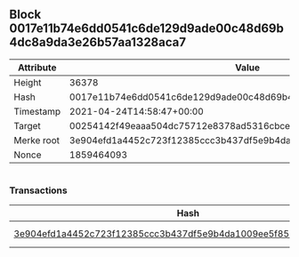 ## Block 0017e11b74e6dd0541c6de129d9ade00c48d69b4dc8a9da3e26b57aa1328aca7

Attribute | Value
--- | ---
Height | 36378
Hash | 0017e11b74e6dd0541c6de129d9ade00c48d69b4dc8a9da3e26b57aa1328aca7
Timestamp | 2021-04-24T14:58:47+00:00
Target | 00254142f49eaaa504dc75712e8378ad5316cbcead634704b3734b6271167cc4
Merke root | 3e904efd1a4452c723f12385ccc3b437df5e9b4da1009ee5f856bb4601e0e818
Nonce | 1859464093

```

```

### Transactions

Hash | Amount
--- | ---
[3e904efd1a4452c723f12385ccc3b437df5e9b4da1009ee5f856bb4601e0e818](3e904efd1a4452c723f12385ccc3b437df5e9b4da1009ee5f856bb4601e0e818.md) | 10.00000000 SKEPTI 
